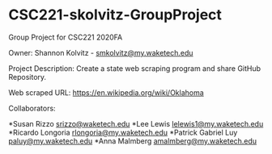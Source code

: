 # CSC221-skolvitz-GroupProject

Group Project for CSC221 2020FA

Owner: Shannon Kolvitz - smkolvitz@my.waketech.edu

Project Description: Create a state web scraping program and share GitHub Repository.

Web scraped URL: https://en.wikipedia.org/wiki/Oklahoma

Collaborators:

*Susan Rizzo           srizzo@waketech.edu
*Lee Lewis             lelewis1@my.waketech.edu
*Ricardo Longoria      rlongoria@my.waketech.edu
*Patrick Gabriel Luy   paluy@my.waketech.edu
*Anna Malmberg         amalmberg@my.waketech.edu
